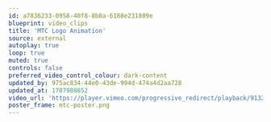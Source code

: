 ```yaml
---
id: a7836233-0958-40f8-8b8a-6188e231809e
blueprint: video_clips
title: 'MTC Logo Animation'
source: external
autoplay: true
loop: true
muted: true
controls: false
preferred_video_control_colour: dark-content
updated_by: 975ac834-44e0-43de-994d-474a4d2aa728
updated_at: 1707980852
video_url: 'https://player.vimeo.com/progressive_redirect/playback/913212539/rendition/1080p/file.mp4?loc=external&log_user=0&signature=670abe7790f3512e2bd41c12d3f06fd93742acea4554d282a3ddf1507235d167'
poster_frame: mtc-poster.png
---
```

